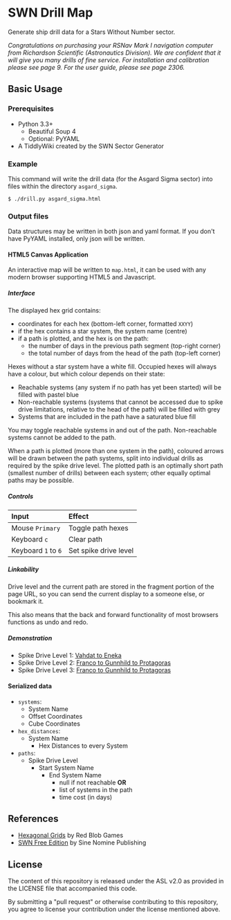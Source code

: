 # SWN Drill Map

Generate ship drill data for a Stars Without Number sector.

*Congratulations on purchasing your RSNav Mark I navigation computer from Richardson Scientific (Astronautics Division). We are confident that it will give you many drills of fine service. For installation and calibration please see page 9. For the user guide, please see page 2306.*

## Basic Usage

### Prerequisites

- Python 3.3+
  - Beautiful Soup 4
  - Optional: PyYAML
- A TiddlyWiki created by the SWN Sector Generator

### Example

This command will write the drill data (for the Asgard Sigma sector) into files within the directory `asgard_sigma`.

    $ ./drill.py asgard_sigma.html

### Output files

Data structures may be written in both json and yaml format. If you don't have PyYAML installed, only json will be written.

#### HTML5 Canvas Application

An interactive map will be written to `map.html`, it can be used with any modern browser supporting HTML5 and Javascript.

##### Interface

The displayed hex grid contains:

- coordinates for each hex (bottom-left corner, formatted `XXYY`)
- if the hex contains a star system, the system name (centre)
- if a path is plotted, and the hex is on the path:
    - the number of days in the previous path segment (top-right corner)
    - the total number of days from the head of the path (top-left corner)

Hexes without a star system have a white fill. Occupied hexes will always have a colour, but which colour depends on their state:

- Reachable systems (any system if no path has yet been started) will be filled with pastel blue
- Non-reachable systems (systems that cannot be accessed due to spike drive limitations, relative to the head of the path) will be filled with grey
- Systems that are included in the path have a saturated blue fill

You may toggle reachable systems in and out of the path. Non-reachable systems cannot be added to the path.

When a path is plotted (more than one system in the path), coloured arrows will be drawn between the path systems, split into individual drills as required by the spike drive level. The plotted path is an optimally short path (smallest number of drills) between each system; other equally optimal paths may be possible.

##### Controls

| Input               | Effect            |
|:--------------------|:------------------|
| Mouse `Primary`     | Toggle path hexes |
| Keyboard `c`        | Clear path |
| Keyboard `1` to `6` | Set spike drive level |

##### Linkability

Drive level and the current path are stored in the fragment portion of the page URL, so you can send the current display to a someone else, or bookmark it.

This also means that the back and forward functionality of most browsers functions as undo and redo.

##### Demonstration

- Spike Drive Level 1: [Vahdat to Eneka](https://aszc.github.io/swn-drill-map/asgard_sigma/map.html#1;Vahdat,Eneka)
- Spike Drive Level 2: [Franco to Gunnhild to Protagoras](https://aszc.github.io/swn-drill-map/asgard_sigma/map.html#2;Franco,Gunnhild,Protagoras)
- Spike Drive Level 3: [Franco to Gunnhild to Protagoras](https://aszc.github.io/swn-drill-map/asgard_sigma/map.html#3;Franco,Gunnhild,Protagoras)

#### Serialized data

- `systems`:
  - System Name
  - Offset Coordinates
  - Cube Coordinates
- `hex_distances`:
  - System Name
    - Hex Distances to every System
- `paths`:
  - Spike Drive Level
    - Start System Name
      - End System Name
        - null if not reachable **OR**
        - list of systems in the path
        - time cost (in days)

## References

- [Hexagonal Grids](http://www.redblobgames.com/grids/hexagons/) by Red Blob Games
- [SWN Free Edition](http://www.drivethrurpg.com/product/86467/Stars-Without-Number-Free-Edition) by Sine Nomine Publishing

## License

The content of this repository is released under the ASL v2.0 as provided in the LICENSE file that accompanied this code.

By submitting a "pull request" or otherwise contributing to this repository, you agree to license your contribution under the license mentioned above.
